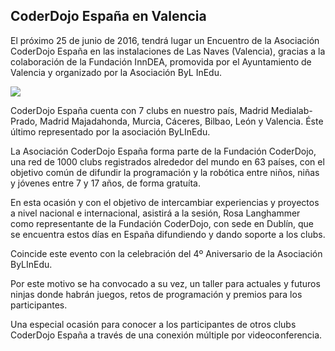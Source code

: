 ## CoderDojo España en Valencia

El próximo 25 de junio de 2016, tendrá lugar un Encuentro de la Asociación CoderDojo España en las instalaciones de Las Naves (Valencia), gracias a la colaboración de la Fundación InnDEA, promovida por el Ayuntamiento de Valencia y organizado por la Asociación ByL InEdu.

![](cartel-coderdojo-valencia.png)

CoderDojo España cuenta con 7 clubs en nuestro país, Madrid Medialab-Prado, Madrid Majadahonda, Murcia, Cáceres, Bilbao, León y Valencia. Éste último representado por la asociación ByLInEdu.

La Asociación CoderDojo España forma parte de la Fundación CoderDojo, una red de 1000 clubs registrados alrededor del mundo en 63 países, con el objetivo común de difundir la programación y la robótica entre niños, niñas y jóvenes entre 7 y 17 años, de forma gratuíta.

En esta ocasión y con el objetivo de intercambiar experiencias y proyectos a nivel nacional e internacional, asistirá a la sesión, Rosa Langhammer como representante de la Fundación CoderDojo, con sede en Dublín, que se encuentra estos días en España difundiendo y dando soporte a los clubs.

Coincide este evento con la celebración del 4º Aniversario de la Asociación ByLInEdu.

Por este motivo se ha convocado a su vez, un taller para actuales y futuros ninjas donde habrán juegos, retos de programación y premios para los participantes.

Una especial ocasión para conocer a los participantes de otros clubs CoderDojo España a través de una conexión múltiple por videoconferencia.

